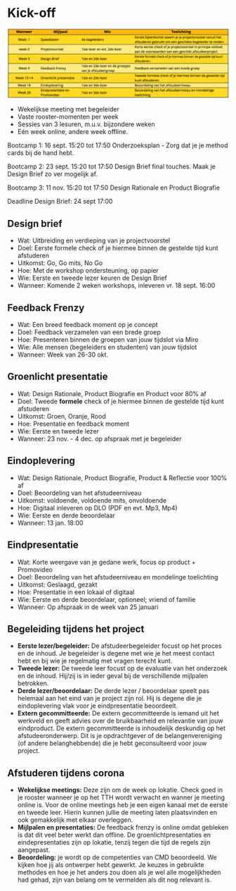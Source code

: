 # Kick-off

![](<../../.gitbook/assets/image (5) (1) (1) (1) (1) (1).png>)



* Wekelijkse meeting met begeleider
* Vaste rooster-momenten per week
* Sessies van 3 lesuren, m.u.v. bijzondere weken
* Eén week online, andere week offline.

Bootcamp 1: 16 sept. 15:20 tot 17:50 Onderzoeksplan - Zorg dat je je method cards bij de hand hebt.

Bootcamp 2: 23 sept. 15:20 tot 17:50 Design Brief final touches. Maak je Design Brief zo ver mogelijk af.

Bootcamp 3: 11 nov. 15:20 tot 17:50 Design Rationale en Product Biografie

Deadline Design Brief: 24 sept 17:00

## Design brief

* Wat: Uitbreiding en verdieping van je projectvoorstel
* Doel: Eerste formele check of je hiermee binnen de gestelde tijd kunt afstuderen
* Uitkomst: Go, Go mits, No Go
* Hoe: Met de workshop ondersteuning, op papier
* Wie: Eerste en tweede lezer keuren de Design Brief
* Wanneer: Komende 2 weken workshops, inleveren vr. 18 sept. 16:00

## Feedback Frenzy

* Wat: Een breed feedback moment op je concept
* Doel: Feedback verzamelen van een brede groep
* Hoe: Presenteren binnen de groepen van jouw tijdslot via Miro
* Wie: Alle mensen (begeleiders en studenten) van jouw tijdslot
* Wanneer: Week van 26-30 okt.

## Groenlicht presentatie

* Wat: Design Rationale, Product Biografie en Product voor 80% af
* Doel: Tweede **formele** check of je hiermee binnen de gestelde tijd kunt afstuderen
* Uitkomst: Groen, Oranje, Rood
* Hoe: Presentatie en feedback moment
* Wie: Eerste en tweede lezer
* Wanneer: 23 nov. - 4 dec. op afspraak met je begeleider

## Eindoplevering

* Wat: Design Rationale, Product Biografie, Product & Reflectie voor 100% af
* Doel: Beoordeling van het afstudeerniveau
* Uitkomst: voldoende, voldoende mits, onvoldoende
* Hoe: Digitaal inleveren op DLO (PDF en evt. Mp3, Mp4)
* Wie: Eerste en derde beoordelaar
* Wanneer: 13 jan. 18:00

## Eindpresentatie

* Wat: Korte weergave van je gedane werk, focus op product + Promovideo
* Doel: Beoordeling van het afstudeerniveau en mondelinge toelichting
* Uitkomst: Geslaagd, gezakt
* Hoe: Presentatie in een lokaal of digitaal
* Wie: Eerste en derde beoordelaar, optioneel; vriend of familie
* Wanneer: Op afspraak in de week van 25 januari

## Begeleiding tijdens het project

* **Eerste lezer/begeleider:** De afstudeerbegeleider focust op het proces en de inhoud. Je begeleider is degene met wie je het meest contact hebt en bij wie je regelmatig met vragen terecht kunt.
* **Tweede lezer:** De tweede leer focust op de evaluatie van het onderzoek en de inhoud. Hij/zij is in ieder geval bij de verschillende mijlpalen betrokken.
* **Derde lezer/beoordelaar:** De derde lezer / beoordelaar speelt pas helemaal aan het eind van je project zijn rol. Hij is degene die je eindoplevering vlak voor je eindpresentatie beoordeelt.
* **Extern gecommitteerde:** De extern gecommitteerde is iemand uit het werkveld en geeft advies over de bruikbaarheid en relevantie van jouw eindproduct. De extern gecommitteerde is inhoudelijk deskundig op het afstudeeronderwerp. Dit is je opdrachtgever of de belangenvereniging (of andere belanghebbende) die je hebt geconsulteerd voor jouw project.

## Afstuderen tijdens corona

* **Wekelijkse meetings:** Deze zijn om de week op lokatie. Check goed in je rooster wanneer je op het TTH wordt verwacht en wanner je meeting online is. Voor de online meetings heb je een eigen kanaal met de eerste en tweede leer. Hierin kunnen jullie de meeting laten plaatsvinden en ook gemakkelijk met elkaar overleggen.
* **Mijlpalen en presentaties:** De feedback frenzy is online omdat gebleken is dat dit veel beter werkt dan offline. De groenlichtpresentaties en eindepresentaties zijn op lokatie, tenzij tegen die tijd de regels zijn aangepast.
* **Beoordeling:** je wordt op de competenties van CMD beoordeeld. We kijken hoe jij als ontwerper hebt gewerkt. Je keuzes in gebruikte methodes en hoe je het anders zou doen als je wel alle mogelijkheden had gehad, zijn van belang om te vermelden als dit nog relevant is.
